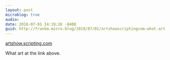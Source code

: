 ```yaml
---
layout: post
microblog: true
audio: 
date: 2018-07-01 14:19:26 -0400
guid: http://frankm.micro.blog/2018/07/01/artshowscriptingcom-what-art.html
---
```

 [artshow.scripting.com](http://artshow.scripting.com/)

What art at the link above. 
